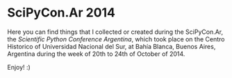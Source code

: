 SciPyCon.Ar 2014
================

Here you can find things that I collected or created during the SciPyCon.Ar,
the *Scientific Python Conference Argentina*, which took place on the Centro 
Historico of Universidad Nacional del Sur, at Bahía Blanca, Buenos Aires, 
Argentina during the week of 20th to 24th of October of 2014.

Enjoy! :)

